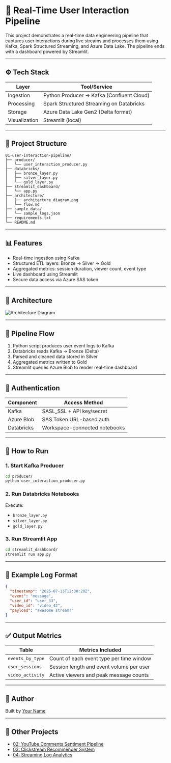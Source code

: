 # 📡 Real-Time User Interaction Pipeline

This project demonstrates a real-time data engineering pipeline that captures user interactions during live streams and processes them using Kafka, Spark Structured Streaming, and Azure Data Lake. The pipeline ends with a dashboard powered by Streamlit.

---

## ⚙️ Tech Stack

| Layer         | Tool/Service                             |
|---------------|------------------------------------------|
| Ingestion     | Python Producer → Kafka (Confluent Cloud)|
| Processing    | Spark Structured Streaming on Databricks |
| Storage       | Azure Data Lake Gen2 (Delta format)      |
| Visualization | Streamlit (local)                        |

---

## 🧱 Project Structure

```
01-user-interaction-pipeline/
├── producer/
│   └── user_interaction_producer.py
├── databricks/
│   ├── bronze_layer.py
│   ├── silver_layer.py
│   └── gold_layer.py
├── streamlit_dashboard/
│   └── app.py
├── architecture/
│   ├── architecture_diagram.png
│   └── flow.md
├── sample_data/
│   └── sample_logs.json
├── requirements.txt
└── README.md
```

---

## 📊 Features

- Real-time ingestion using Kafka
- Structured ETL layers: Bronze → Silver → Gold
- Aggregated metrics: session duration, viewer count, event type
- Live dashboard using Streamlit
- Secure data access via Azure SAS token

---

## 🧭 Architecture

![Architecture Diagram](architecture/architecture_diagram.png)

---

## 🔄 Pipeline Flow

1. Python script produces user event logs to Kafka
2. Databricks reads Kafka → Bronze (Delta)
3. Parsed and cleaned data stored in Silver
4. Aggregated metrics written to Gold
5. Streamlit queries Azure Blob to render real-time dashboard

---

## 🔐 Authentication

| Component   | Access Method           |
|------------|--------------------------|
| Kafka       | SASL_SSL + API key/secret |
| Azure Blob  | SAS Token URL-based auth |
| Databricks  | Workspace-connected notebooks |

---

## 🧪 How to Run

### 1. Start Kafka Producer

```bash
cd producer/
python user_interaction_producer.py
```

### 2. Run Databricks Notebooks

Execute:
- `bronze_layer.py`
- `silver_layer.py`
- `gold_layer.py`

### 3. Run Streamlit App

```bash
cd streamlit_dashboard/
streamlit run app.py
```

---

## 📌 Example Log Format

```json
{
  "timestamp": "2025-07-13T12:30:20Z",
  "event": "message",
  "user_id": "user_33",
  "video_id": "video_42",
  "payload": "awesome stream!"
}
```

---

## ✅ Output Metrics

| Table             | Metrics Included                            |
|------------------|---------------------------------------------|
| `events_by_type` | Count of each event type per time window    |
| `user_sessions`  | Session length and event volume per user    |
| `video_activity` | Active viewers and peak message counts      |

---

## 👤 Author

Built by [Your Name](https://linkedin.com/in/your-profile)

---

## 📁 Other Projects

- [02: YouTube Comments Sentiment Pipeline](../02-youtube-sentiment-pipeline/)
- [03: Clickstream Recommender System](../03-clickstream-recommender/)
- [04: Streaming Log Analytics](../04-streaming-log-analytics/)
